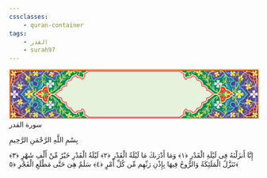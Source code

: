 ```yaml
---
cssclasses:
    - quran-container
tags:
    - القدر
    - surah97
---
```

<div class="quran-container">
<span class="second-border"></span>
<span class="border"></span>
<div class="head-container">
<img src="https://raw.githubusercontent.com/LORDyyyyy/obsidian-the_quran_vault/main/src/webview/surah_head.png" height=100>
<div class="surah-name">
<span class="surah-name-fnt">سورة القدر</span>
</div>
</div>
<div class="quran-content">
<div class="name-of-god"> <p> بِسْمِ اللَّهِ الرَّحْمَنِ الرَّحِيمِ </p></div>
<p>
<span class="sign" id="f1">إِنَّا أَنزَلْنَهُ فِى لَيْلَةِ الْقَدْرِ <span>﴿</span>١<span>﴾</span></span>
<span class="sign" id="f2">وَمَا أَدْرَىكَ مَا لَيْلَةُ الْقَدْرِ <span>﴿</span>٢<span>﴾</span></span>
<span class="sign" id="f3">لَيْلَةُ الْقَدْرِ خَيْرٌ مِّنْ أَلْفِ شَهْرٍ <span>﴿</span>٣<span>﴾</span></span>
<span class="sign" id="f4">تَنَزَّلُ الْمَلَئِكَةُ وَالرُّوحُ فِيهَا بِإِذْنِ رَبِّهِم مِّن كُلِّ أَمْرٍ <span>﴿</span>٤<span>﴾</span></span>
<span class="sign" id="f5">سَلَمٌ هِىَ حَتَّى مَطْلَعِ الْفَجْرِ <span>﴿</span>٥<span>﴾</span></span>

</p>
</div>
<span class="border" style="margin-top:25px;"></span>
<span class="second-border-bottom"></span>
</div>
